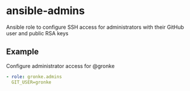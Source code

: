 ansible-admins
==============
Ansible role to configure SSH access for administrators with their GitHub user and public RSA keys

Example
-------
Configure administrator access for @gronke
```yaml
- role: gronke.admins
  GIT_USER=gronke  
``` 
